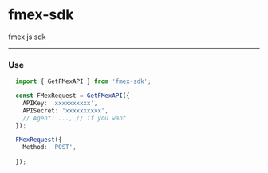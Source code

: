 # fmex-sdk
fmex js sdk

-----------------------

### Use

```ts
  import { GetFMexAPI } from 'fmex-sdk';

  const FMexRequest = GetFMexAPI({
    APIKey: 'xxxxxxxxxx',
    APISecret: 'xxxxxxxxxx',
    // Agent: ..., // if you want
  });

  FMexRequest({
    Method: 'POST',
    
  });
```